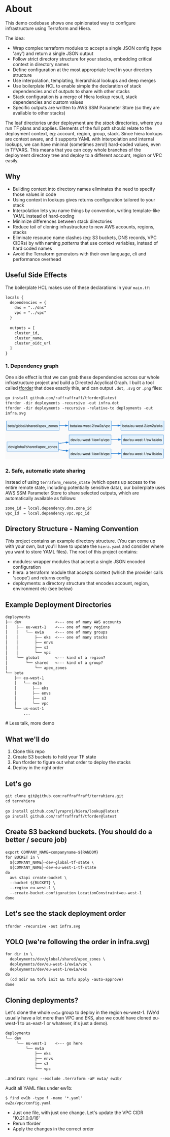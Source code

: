 # About
This demo codebase shows one opinionated way to configure infrastructure using Terraform and Hiera.

The idea:
- Wrap complex terraform modules to accept a single JSON config (type 'any') and return a single JSON output
- Follow strict directory structure for your stacks, embedding critical context in directory names
- Define configuration at the most appropriate level in your directory structure
- Use interpolation, templating, hierarchical lookups and deep merges
- Use boilerplate HCL to enable simple the declaration of stack dependencies and of outputs to share with other stacks
- Stack configuration is a merge of Hiera lookup result, stack dependencies and custom values
- Specific outputs are written to AWS SSM Parameter Store (so they are available to other stacks)

The leaf directories under deployment are the _stack_ directories, where you run TF plans and applies. Elements of the full path should relate to the deployment context, eg: account, region, group, stack. Since hiera lookups are context aware, and it supports YAML with interpolation and internal lookups, we can have minimal (sometimes zero!) hard-coded values, even in TFVARS. This means that you can copy whole branches of the deployment directory tree and deploy to a different account, region or VPC easily.

## Why
- Building context into directory names eliminates the need to specify those values in code
- Using context in lookups gives returns configuration tailored to your stack
- Interpolation lets you name things by convention, writing template-like YAML instead of hard-coding
- Minimize differences between stack directories
- Reduce toil of cloning infrastructure to new AWS accounts, regions, stacks
- Eliminate resource name clashes (eg: S3 buckets, DNS records, VPC CIDRs) by with naming _patterns_ that use context variables, instead of hard coded names
- Avoid the Terraform generators with their own language, cli and performance overhead

## Useful Side Effects
The boilerplate HCL makes use of these declarations in your `main.tf`:
```
locals {
  dependencies = {
    dns = "../dns"
    vpc = "../vpc"
  }

  outputs = [
    cluster_id,
    cluster_name,
    cluster_oidc_url
  ]
}
```

### 1. Dependency graph
One side effect is that we can grab these dependencies across our whole infrastructure project and build a Directed Acyclical Graph. I built a tool called [tforder](https://github.com/raffraffraff/tforder) that does exactly this, and can output `.dot`, `.svg` or `.png` files:

```
go install github.com/raffraffraff/tforder@latest
tforder -dir deployments -recursive -out infra.dot
tforder -dir deployments -recursive -relative-to deployments -out infra.svg
```

![infra.svg](https://github.com/raffraffraff/terrahiera/blob/main/infra.svg?raw=true)

### 2. Safe, automatic state sharing
Instead of using `terraform_remote_state` (which opens up access to the entire remote state, including potentially sensitive data), our boilerplate uses AWS SSM Parameter Store to share selected outputs, which are automatically available as follows:

```
zone_id = local.dependency.dns.zone_id
vpc_id  = local.dependency.vpc.vpc_id
``` 

## Directory Structure - Naming Convention
_This_ project contains an example directory structure. (You can come up with your own, but you'll have to update the `hiera.yaml` and consider where you want to store YAML files). The root of this project contains:
- modules: wrapper modules that accept a single JSON encoded configuration
- hiera: a terraform module that accepts context (which the provider calls 'scope') and returns config
- deployments: a directory structure that encodes account, region, environment etc (see below)

## Example Deployment Directories
```
deployments
├── dev               <--- one of many AWS accounts
│    ├── eu-west-1    <--- one of many regions
│    │   └── ew1a     <--- one of many groups
│    │       ├── eks  <--- one of many stacks
│    │       ├── envs
│    │       ├── s3
│    │       └── vpc
│    └── global       <--- kind of a region?
│        └── shared   <--- kind of a group?
│            └── apex_zones
└── beta              
    ├── eu-west-1
    │   └── ew1a
    │       ├── eks
    │       ├── envs
    │       ├── s3
    │       └── vpc
    └── us-east-1
        ...
```

# Less talk, more demo

## What we'll do
1. Clone this repo
2. Create S3 buckets to hold your TF state
3. Run tforder to figure out what order to deploy the stacks
4. Deploy in the right order

## Let's go
```
git clone git@github.com:raffraffraff/terrahiera.git
cd terrahiera

go install github.com/lyraproj/hiera/lookup@latest
go install github.com/raffraffraff/tforder@latest
```

## Create S3 backend buckets. (You should do a better / secure job)
```
export COMPANY_NAME=companyname-${RANDOM}
for BUCKET in \
  ${COMPANY_NAME}-dev-global-tf-state \
  ${COMPANY_NAME}-dev-eu-west-1-tf-state
do
  aws s3api create-bucket \
  --bucket ${BUCKET} \
  --region eu-west-1 \
  --create-bucket-configuration LocationConstraint=eu-west-1
done
```

## Let's see the stack deployment order
`tforder -recursive -out infra.svg`

## YOLO (we're following the order in infra.svg)
```
for dir in \
  deployments/dev/global/shared/apex_zones \
  deployments/dev/eu-west-1/ew1a/vpc \
  deployments/dev/eu-west-1/ew1a/eks
do
  (cd $dir && tofu init && tofu apply -auto-approve)
done
```

## Cloning deployments?
Let's clone the whole `ew1a` group to deploy in the region eu-west-1. (We'd usually have a lot more than VPC and EKS, also we could have cloned eu-west-1 to us-east-1 or whatever, it's just a demo).

```
deployments
└── dev
     └── eu-west-1    <--- go here
         └── ew1a
             ├── eks
             ├── envs
             ├── s3
             └── vpc
```

..and run:
`rsync --exclude .terraform -aP ew1a/ ew1b/`

Audit all YAML files under ew1b:
```
$ find ew1b -type f -name '*.yaml'
ew2a/vpc/config.yaml
```

* Just one file, with just one change. Let's update the VPC CIDR '10.21.0.0/16'
* Rerun tforder
* Apply the changes in the correct order

